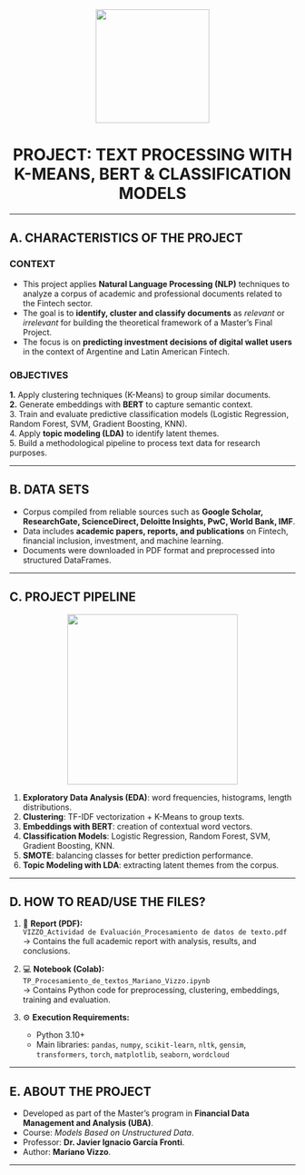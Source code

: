 <div id="header" align="center">
    <img src="https://media.giphy.com/media/v1.Y2lkPTc5MGI3NjExMnpwZzJrb3hoNnhwNzJqNHFua2ZqNG9tZTRmbmtqaW11a3V3NGQ3ayZlcD12MV9pbnRlcm5hbF9naWZfYnlfaWQmY3Q9Zw/FoVzfcqCDSb7zCynOp/giphy.gif" width="200" />
    <h1 align="center"> PROJECT: TEXT PROCESSING WITH K-MEANS, BERT & CLASSIFICATION MODELS </h1>
</div>

---

## A. CHARACTERISTICS OF THE PROJECT

### CONTEXT
- This project applies **Natural Language Processing (NLP)** techniques to analyze a corpus of academic and professional documents related to the Fintech sector.  
- The goal is to **identify, cluster and classify documents** as *relevant* or *irrelevant* for building the theoretical framework of a Master’s Final Project.  
- The focus is on **predicting investment decisions of digital wallet users** in the context of Argentine and Latin American Fintech.

### OBJECTIVES
**1.** Apply clustering techniques (K-Means) to group similar documents.  
**2.** Generate embeddings with **BERT** to capture semantic context.  
3. Train and evaluate predictive classification models (Logistic Regression, Random Forest, SVM, Gradient Boosting, KNN).  
4. Apply **topic modeling (LDA)** to identify latent themes.  
5. Build a methodological pipeline to process text data for research purposes.

---

## B. DATA SETS
- Corpus compiled from reliable sources such as **Google Scholar, ResearchGate, ScienceDirect, Deloitte Insights, PwC, World Bank, IMF**.  
- Data includes **academic papers, reports, and publications** on Fintech, financial inclusion, investment, and machine learning.  
- Documents were downloaded in PDF format and preprocessed into structured DataFrames.

---

## C. PROJECT PIPELINE

<div id="header" align="center">
    <img src="https://media.giphy.com/media/v1.Y2lkPTc5MGI3NjExem4zamFrZXEydjB5Znk1aXZmOHN2YzRkOXJ1aW84M2d2aTVkMWVoZCZlcD12MV9pbnRlcm5hbF9naWZfYnlfaWQmY3Q9Zw/coxQHKASG60HrHtvkt/giphy.gif" width="300" />  
</div>

1) **Exploratory Data Analysis (EDA)**: word frequencies, histograms, length distributions.  
2) **Clustering**: TF-IDF vectorization + K-Means to group texts.  
3) **Embeddings with BERT**: creation of contextual word vectors.  
4) **Classification Models**: Logistic Regression, Random Forest, SVM, Gradient Boosting, KNN.  
5) **SMOTE**: balancing classes for better prediction performance.  
6) **Topic Modeling with LDA**: extracting latent themes from the corpus.  

---

## D. HOW TO READ/USE THE FILES?

1) 📄 **Report (PDF):**  
   `VIZZO_Actividad de Evaluación_Procesamiento de datos de texto.pdf`  
   → Contains the full academic report with analysis, results, and conclusions.

2) 💻 **Notebook (Colab):**  
   `TP_Procesamiento_de_textos_Mariano_Vizzo.ipynb`  
   → Contains Python code for preprocessing, clustering, embeddings, training and evaluation.

3) ⚙️ **Execution Requirements:**  
   - Python 3.10+  
   - Main libraries: `pandas`, `numpy`, `scikit-learn`, `nltk`, `gensim`, `transformers`, `torch`, `matplotlib`, `seaborn`, `wordcloud`

---

## E. ABOUT THE PROJECT
- Developed as part of the Master’s program in **Financial Data Management and Analysis (UBA)**.  
- Course: *Models Based on Unstructured Data*.  
- Professor: **Dr. Javier Ignacio García Fronti**.  
- Author: **Mariano Vizzo**.  

---
